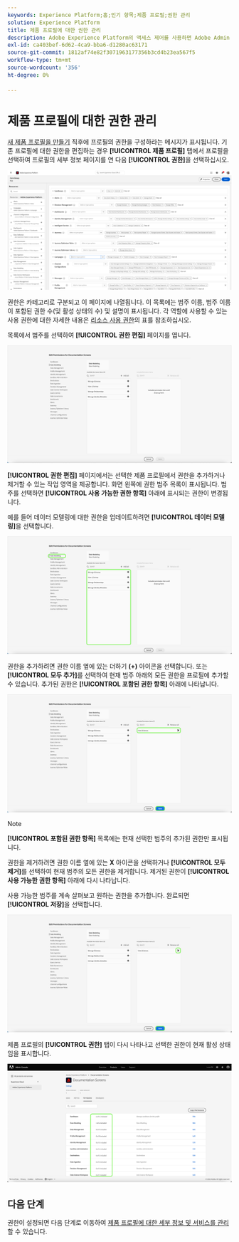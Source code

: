 ```yaml
---
keywords: Experience Platform;홈;인기 항목;제품 프로필;권한 관리
solution: Experience Platform
title: 제품 프로필에 대한 권한 관리
description: Adobe Experience Platform의 액세스 제어를 사용하면 Adobe Admin Console을 사용하여 다양한 Platform 기능에 대한 역할과 권한을 관리할 수 있습니다. 이 문서는 Platform용 제품 프로필에 대한 권한을 관리하는 방법에 대한 안내서 역할을 합니다.
exl-id: ca403bef-6d62-4ca9-bba6-d1280ac63171
source-git-commit: 1812af74e82f3071963177356b3cd4b23ea567f5
workflow-type: tm+mt
source-wordcount: '356'
ht-degree: 0%

---
```


# 제품 프로필에 대한 권한 관리

[새 제품 프로필을 만들기](#create-a-new-product-profile) 직후에 프로필의 권한을 구성하라는 메시지가 표시됩니다. 기존 프로필에 대한 권한을 편집하는 경우 **[!UICONTROL 제품 프로필]** 탭에서 프로필을 선택하여 프로필의 세부 정보 페이지를 연 다음 **[!UICONTROL 권한]**&#x200B;을 선택하십시오.

![권한](../images/permissions.png)

권한은 카테고리로 구분되고 이 페이지에 나열됩니다. 이 목록에는 범주 이름, 범주 이름이 포함된 권한 수(및 활성 상태의 수) 및 설명이 표시됩니다. 각 역할에 사용할 수 있는 사용 권한에 대한 자세한 내용은 [리소스 사용 권한](/help/access-control/home.md#permissions)의 표를 참조하십시오.

목록에서 범주를 선택하여 **[!UICONTROL 권한 편집]** 페이지를 엽니다.

![편집 권한](../images/edit-permissions.png)

**[!UICONTROL 권한 편집]** 페이지에서는 선택한 제품 프로필에서 권한을 추가하거나 제거할 수 있는 작업 영역을 제공합니다. 화면 왼쪽에 권한 범주 목록이 표시됩니다. 범주를 선택하면 **[!UICONTROL 사용 가능한 권한 항목]** 아래에 표시되는 권한이 변경됩니다.

예를 들어 데이터 모델링에 대한 권한을 업데이트하려면 **[!UICONTROL 데이터 모델링]**&#x200B;을 선택합니다.

![프로필 관리](../images/profile-management.png)

권한을 추가하려면 권한 이름 옆에 있는 더하기 **(+)** 아이콘을 선택합니다. 또는 **[!UICONTROL 모두 추가]**&#x200B;를 선택하여 현재 범주 아래의 모든 권한을 프로필에 추가할 수 있습니다. 추가된 권한은 **[!UICONTROL 포함된 권한 항목]** 아래에 나타납니다.

![추가 권한](../images/add-permission.png)

>[!NOTE]
>
>**[!UICONTROL 포함된 권한 항목]** 목록에는 현재 선택한 범주의 추가된 권한만 표시됩니다.

권한을 제거하려면 권한 이름 옆에 있는 **X** 아이콘을 선택하거나 **[!UICONTROL 모두 제거]**&#x200B;를 선택하여 현재 범주의 모든 권한을 제거합니다. 제거된 권한이 **[!UICONTROL 사용 가능한 권한 항목]** 아래에 다시 나타납니다.

사용 가능한 범주를 계속 살펴보고 원하는 권한을 추가합니다. 완료되면 **[!UICONTROL 저장]**&#x200B;을 선택합니다.

![remove-permisson](../images/remove-permission.png)

제품 프로필의 **[!UICONTROL 권한]** 탭이 다시 나타나고 선택한 권한이 현재 활성 상태임을 표시합니다.

![사용 권한 업데이트됨](../images/permissions-updated.png)

## 다음 단계

권한이 설정되면 다음 단계로 이동하여 [제품 프로필에 대한 세부 정보 및 서비스를 관리](details-and-services.md)할 수 있습니다.
